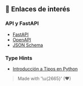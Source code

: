 ## 🔗 Enlaces de interés

### API y FastAPI

- [FastAPI](https://fastapi.tiangolo.com/)
- [OpenAPI](https://github.com/OAI/OpenAPI-Specification)
- [JSON Schema](https://json-schema.org/)

### Type Hints

- [Introducción a Tipos en Python](https://fastapi.tiangolo.com/es/python-types/)

> Made with '\u{2665}' (♥)
